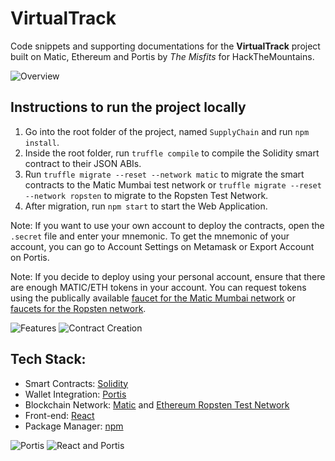 # VirtualTrack

Code snippets and supporting documentations for the **VirtualTrack** project built on Matic, Ethereum and Portis by *The Misfits* for HackTheMountains.

![Overview](https://github.com/skhiearth/VirtualTracker/blob/main/Screenshots/1.png)

## Instructions to run the project locally 
1. Go into the root folder of the project, named `SupplyChain` and run `npm install`.
2. Inside the root folder, run `truffle compile` to compile the Solidity smart contract to their JSON ABIs.
3. Run `truffle migrate --reset --network matic` to migrate the smart contracts to the Matic Mumbai test network or `truffle migrate --reset --network ropsten` to migrate to the Ropsten Test Network.
4. After migration, run `npm start` to start the Web Application.

Note: If you want to use your own account to deploy the contracts, open the `.secret` file and enter your mnemonic. To get the mnemonic of your account, you can go to Account Settings on Metamask or Export Account on Portis.

Note: If you decide to deploy using your personal account, ensure that there are enough MATIC/ETH tokens in your account. You can request tokens using the publically available [faucet for the Matic Mumbai network](https://faucet.matic.network/) or [faucets for the Ropsten network](https://faucet.ropsten.be/).

![Features](https://github.com/skhiearth/VirtualTracker/blob/main/Screenshots/2.png)
![Contract Creation](https://github.com/skhiearth/VirtualTracker/blob/main/Screenshots/3.png)

## Tech Stack:
* Smart Contracts: [Solidity](https://solidity.readthedocs.io/en/v0.7.3/)
* Wallet Integration: [Portis](https://www.portis.io/)
* Blockchain Network: [Matic](https://matic.network/) and [Ethereum Ropsten Test Network](https://ethereum.org/en/developers/docs/networks/)
* Front-end: [React](https://reactjs.org/)
* Package Manager: [npm](https://www.npmjs.com/)

![Portis](https://github.com/skhiearth/VirtualTracker/blob/main/Screenshots/4.png)
![React and Portis](https://github.com/skhiearth/VirtualTracker/blob/main/Screenshots/5.png)
